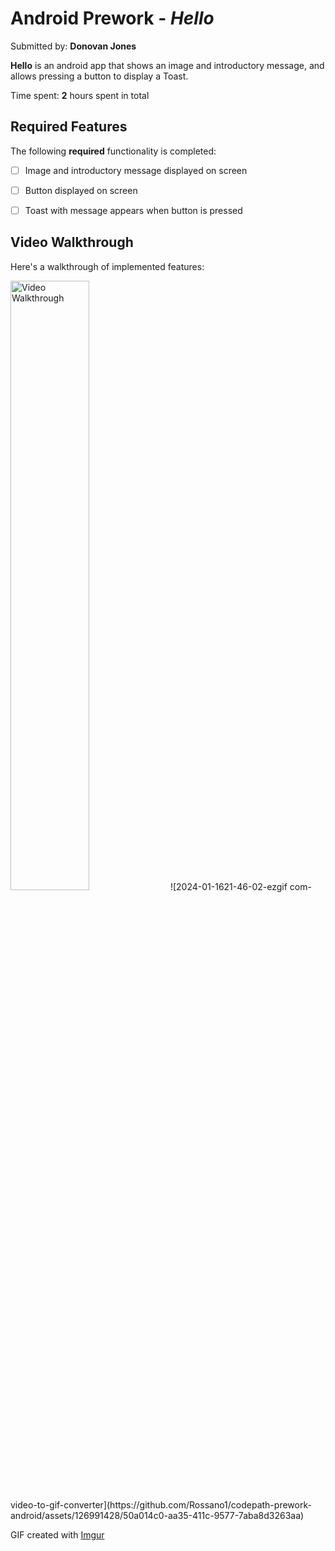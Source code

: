 # Android Prework - *Hello*

Submitted by: **Donovan Jones**

**Hello** is an android app that shows an image and introductory message, and allows pressing a button to display a Toast. 

Time spent: **2** hours spent in total

## Required Features

The following **required** functionality is completed:

* [ ] Image and introductory message displayed on screen
* [ ] Button displayed on screen
* [ ] Toast with message appears when button is pressed 


## Video Walkthrough

Here's a walkthrough of implemented features:

<img src='https://imgur.com/uLBQjNe' title='Video Walkthrough' width='50%' alt='Video Walkthrough' />
![2024-01-1621-46-02-ezgif com-video-to-gif-converter](https://github.com/Rossano1/codepath-prework-android/assets/126991428/50a014c0-aa35-411c-9577-7aba8d3263aa)

<!-- Replace this with whatever GIF tool you used! -->
GIF created with [Imgur](https://imgur.com/)





